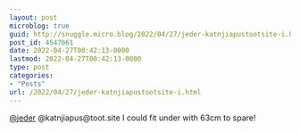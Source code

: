 ```yaml
---
layout: post
microblog: true
guid: http://snuggle.micro.blog/2022/04/27/jeder-katnjiapustootsite-i.html
post_id: 4547061
date: 2022-04-27T00:42:13-0000
lastmod: 2022-04-27T00:42:13-0000
type: post
categories:
- "Posts"
url: /2022/04/27/jeder-katnjiapustootsite-i.html
---
```

<p><span class="h-card" translate="no"><a href="https://nyaaa.jeder.pl/@jeder" class="u-url mention">@<span>jeder</span></a></span> @katnjiapus@toot.site I could fit under with 63cm to spare!</p>
